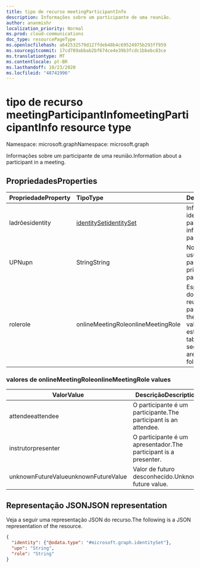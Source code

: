 ```yaml
---
title: tipo de recurso meetingParticipantInfo
description: Informações sobre um participante de uma reunião.
author: ananmishr
localization_priority: Normal
ms.prod: cloud-communications
doc_type: resourcePageType
ms.openlocfilehash: a642532579d127fdeb48b4c69524975b293ff959
ms.sourcegitcommit: 17cd789abbab2bf674ce4e39b3fcdc1bbebc83ce
ms.translationtype: MT
ms.contentlocale: pt-BR
ms.lasthandoff: 10/23/2020
ms.locfileid: "48741996"
---
```

# <a name="meetingparticipantinfo-resource-type"></a><span data-ttu-id="9e601-103">tipo de recurso meetingParticipantInfo</span><span class="sxs-lookup"><span data-stu-id="9e601-103">meetingParticipantInfo resource type</span></span>

<span data-ttu-id="9e601-104">Namespace: microsoft.graph</span><span class="sxs-lookup"><span data-stu-id="9e601-104">Namespace: microsoft.graph</span></span>

<span data-ttu-id="9e601-105">Informações sobre um participante de uma reunião.</span><span class="sxs-lookup"><span data-stu-id="9e601-105">Information about a participant in a meeting.</span></span>

## <a name="properties"></a><span data-ttu-id="9e601-106">Propriedades</span><span class="sxs-lookup"><span data-stu-id="9e601-106">Properties</span></span>

| <span data-ttu-id="9e601-107">Propriedade</span><span class="sxs-lookup"><span data-stu-id="9e601-107">Property</span></span> | <span data-ttu-id="9e601-108">Tipo</span><span class="sxs-lookup"><span data-stu-id="9e601-108">Type</span></span>                          | <span data-ttu-id="9e601-109">Descrição</span><span class="sxs-lookup"><span data-stu-id="9e601-109">Description</span></span>                                                                         |
| :------- | :---------------------------- | :---------------------------------------------------------------------------------- |
| <span data-ttu-id="9e601-110">ladrões</span><span class="sxs-lookup"><span data-stu-id="9e601-110">identity</span></span> | [<span data-ttu-id="9e601-111">identitySet</span><span class="sxs-lookup"><span data-stu-id="9e601-111">identitySet</span></span>](identityset.md) | <span data-ttu-id="9e601-112">Informações de identidade do participante.</span><span class="sxs-lookup"><span data-stu-id="9e601-112">Identity information of the participant.</span></span>                                            |
| <span data-ttu-id="9e601-113">UPN</span><span class="sxs-lookup"><span data-stu-id="9e601-113">upn</span></span>      | <span data-ttu-id="9e601-114">String</span><span class="sxs-lookup"><span data-stu-id="9e601-114">String</span></span>                        | <span data-ttu-id="9e601-115">Nome principal do usuário do participante.</span><span class="sxs-lookup"><span data-stu-id="9e601-115">User principal name of the participant.</span></span>                                             |
| <span data-ttu-id="9e601-116">role</span><span class="sxs-lookup"><span data-stu-id="9e601-116">role</span></span>     | <span data-ttu-id="9e601-117">onlineMeetingRole</span><span class="sxs-lookup"><span data-stu-id="9e601-117">onlineMeetingRole</span></span>             | <span data-ttu-id="9e601-118">Especifica a função do participante na reunião.</span><span class="sxs-lookup"><span data-stu-id="9e601-118">Specifies the participant's role in the meeting.</span></span>  <span data-ttu-id="9e601-119">Os valores possíveis estão listados na tabela a seguir.</span><span class="sxs-lookup"><span data-stu-id="9e601-119">Possible values are listed in the following table.</span></span> |

### <a name="onlinemeetingrole-values"></a><span data-ttu-id="9e601-120">valores de onlineMeetingRole</span><span class="sxs-lookup"><span data-stu-id="9e601-120">onlineMeetingRole values</span></span>

| <span data-ttu-id="9e601-121">Valor</span><span class="sxs-lookup"><span data-stu-id="9e601-121">Value</span></span>              | <span data-ttu-id="9e601-122">Descrição</span><span class="sxs-lookup"><span data-stu-id="9e601-122">Description</span></span>                     |
| ------------------ | ------------------------------- |
| <span data-ttu-id="9e601-123">attendee</span><span class="sxs-lookup"><span data-stu-id="9e601-123">attendee</span></span>           | <span data-ttu-id="9e601-124">O participante é um participante.</span><span class="sxs-lookup"><span data-stu-id="9e601-124">The participant is an attendee.</span></span> |
| <span data-ttu-id="9e601-125">instrutor</span><span class="sxs-lookup"><span data-stu-id="9e601-125">presenter</span></span>          | <span data-ttu-id="9e601-126">O participante é um apresentador.</span><span class="sxs-lookup"><span data-stu-id="9e601-126">The participant is a presenter.</span></span> |
| <span data-ttu-id="9e601-127">unknownFutureValue</span><span class="sxs-lookup"><span data-stu-id="9e601-127">unknownFutureValue</span></span> | <span data-ttu-id="9e601-128">Valor de futuro desconhecido.</span><span class="sxs-lookup"><span data-stu-id="9e601-128">Unknown future value.</span></span>           |

## <a name="json-representation"></a><span data-ttu-id="9e601-129">Representação JSON</span><span class="sxs-lookup"><span data-stu-id="9e601-129">JSON representation</span></span>

<span data-ttu-id="9e601-130">Veja a seguir uma representação JSON do recurso.</span><span class="sxs-lookup"><span data-stu-id="9e601-130">The following is a JSON representation of the resource.</span></span>

<!-- {
  "blockType": "resource",
  "optionalProperties": [

  ],
  "@odata.type": "microsoft.graph.meetingParticipantInfo"
}-->
```json
{
  "identity": {"@odata.type": "#microsoft.graph.identitySet"},
  "upn": "String",
  "role": "String"
}
```

<!-- uuid: 8fcb5dbc-d5aa-4681-8e31-b001d5168d79
2015-10-25 14:57:30 UTC -->
<!--
{
  "type": "#page.annotation",
  "description": "meetingParticipantInfo resource",
  "keywords": "",
  "section": "documentation",
  "tocPath": "",
  "suppressions": []
}
-->

